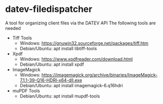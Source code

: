 # datev-filedispatcher
A tool for organizing client files via the DATEV API
The following tools are needed

- Tiff Tools
  - Windows: https://gnuwin32.sourceforge.net/packages/tiff.htm
  - Debian/Ubuntu: apt install libtiff-tools
- Xpdf
  - Windows: https://www.xpdfreader.com/download.html
  - Debian/Ubuntu: apt install xpdf
- ImageMagick
  - Windows: https://imagemagick.org/archive/binaries/ImageMagick-7.1.1-39-Q16-HDRI-x64-dll.exe
  - Debian/Ubuntu: apt install imagemagick-6.q16hdri
- muPDF Tools
  - Debian/Ubuntu: apt install mupdf-tools